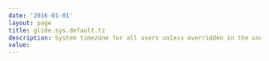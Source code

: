 ```yaml
---
date: '2016-01-01'
layout: page
title: glide.sys.default.tz
description: System timezone for all users unless overridden in the user's record
value:  
---
```


